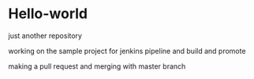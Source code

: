 # Hello-world
just another repository

working on the sample project for jenkins pipeline and build and promote

making a pull request and merging with master branch

